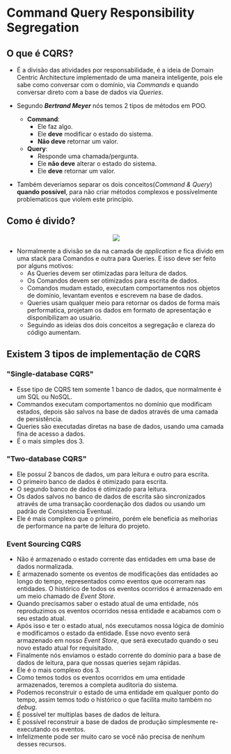 # Command Query Responsibility Segregation

## O que é CQRS?
- É a divisão das atividades por responsabilidade, é a ideia de Domain Centric Architecture implementado de uma maneira inteligente, pois ele sabe como conversar com o domínio, via _Commands_ e quando conversar direto com a base de dados via _Queries_.

- Segundo _**Bertrand Meyer**_ nós temos 2 tipos de métodos em POO.
  - **Command**:
    - Ele faz algo.
    - Ele **deve** modificar o estado do sistema.
    - **Não deve** retornar um valor.
  - **Query**:
    - Responde uma chamada/pergunta.
    - Ele **não deve** alterar o estado do sistema.
    - Ele **deve** retornar um valor.
- Também deveriamos separar os dois conceitos(_Command & Query_) **quando possível**, para não criar métodos complexos e possívelmente problematicos que violem este princípio.

## Como é divido?
<p align="center">
  <img align="center" src="https://github.com/matsennin/domain-driven-design/blob/master/images/CQRS_Architecture.png" />
</p>

- Normalmente a divisão se da na camada de _application_ e fica divido em uma stack para Comandos e outra para Queries. E isso deve ser feito por alguns motivos:
  - As Queries devem ser otimizadas para leitura de dados.
  - Os Comandos devem ser otimizados para escrita de dados.
  - Comandos mudam estado, executam comportamentos nos objetos de domínio, levantam eventos e escrevem na base de dados.
  - Queries usam qualquer meio para retornar os dados de forma mais performatica, projetam os dados em formato de apresentação e disponibilizam ao usuário.
  - Seguindo as ideias dos dois conceitos a segregação e clareza do código aumentam.
  
## Existem 3 tipos de implementação de CQRS
  ### "Single-database CQRS"
   - Esse tipo de CQRS tem somente 1 banco de dados, que normalmente é um SQL ou NoSQL.
   - Commandos executam comportamentos no domínio que modificam estados, depois são salvos na base de dados através de uma camada de persistência.
   - Queries são executadas diretas na base de dados, usando uma camada fina de acesso a dados.
   - É o mais simples dos 3.
  ### "Two-database CQRS"
   - Ele possuí 2 bancos de dados, um para leitura e outro para escrita.
   - O primeiro banco de dados é otimizado para escrita.
   - O segundo banco de dados é otimizado para leitura.
   - Os dados salvos no banco de dados de escrita são sincronizados através de uma transação coordenação dos dados ou usando um padrão de Consistencia Eventual.
   - Ele é mais complexo que o primeiro, porém ele beneficia as melhorias de performance na parte de leitura do projeto.
  ### Event Sourcing CQRS
   - Não é armazenado o estado corrente das entidades em uma base de dados normalizada.
   - É armazenado somente os eventos de modificações das entidades ao longo do tempo, representados como eventos que ocorreram nas entidades. O histórico de todos os eventos ocorridos é armazenado em um meio chamado de _Event Store_.
   - Quando precisamos saber o estado atual de uma entidade, nós reproduzimos os eventos ocorridos nessa entidade e acabamos com o seu estado atual.
   - Após isso e ter o estado atual, nós executamos nossa lógica de domínio e modificamos o estado da entidade. Esse novo evento será armazenado em nosso _Event Store_, que será executado quando o seu novo estado atual for requisitado.
   - Finalmente nós enviamos o estado corrente do domínio para a base de dados de leitura, para que nossas queries sejam rápidas.
   - Ele é o mais complexo dos 3.
   - Como temos todos os eventos ocorridos em uma entidade armazenados, teremos a completa auditoria do sistema.
   - Podemos reconstruir o estado de uma entidade em qualquer ponto do tempo, assim temos todo o histórico o que facilita muito também no _debug_.
   - É possível ter multiplas bases de dados de leitura.
   - É possível reconstruir a base de dados de produção simplesmente re-executando os eventos.
   - Infelizmente pode ser muito caro se você não precisa de nenhum desses recursos.
   
